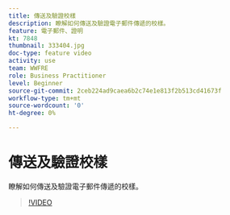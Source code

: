 ```yaml
---
title: 傳送及驗證校樣
description: 瞭解如何傳送及驗證電子郵件傳遞的校樣。
feature: 電子郵件、證明
kt: 7848
thumbnail: 333404.jpg
doc-type: feature video
activity: use
team: WWFRE
role: Business Practitioner
level: Beginner
source-git-commit: 2ceb224ad9caea6b2c74e1e813f2b513cd41673f
workflow-type: tm+mt
source-wordcount: '0'
ht-degree: 0%

---
```


# 傳送及驗證校樣

瞭解如何傳送及驗證電子郵件傳遞的校樣。

>[!VIDEO](https://video.tv.adobe.com/v/333404)
